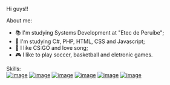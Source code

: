 Hi guys!!
    
About me:

- 📚 I'm studying Systems Development at "Etec de Peruíbe";
- 📖 I'm studying C#, PHP, HTML, CSS and Javascript;
- 🎵 I like CS:GO and love song;
- 🎮 I like to play soccer, basketball and eletronic games.

Skills:
</br>
<a href="https://github.com/furPedroRibeiro/vascoDaGamaWithPHP">![image](https://user-images.githubusercontent.com/84580101/159387002-e7b116fc-ef7f-4540-93dd-62f706a7f037.png)</a>
<a href="https://github.com/furPedroRibeiro/atividade_geo">![image](https://user-images.githubusercontent.com/84580101/159386763-36762cf8-924f-4ad6-91ef-a7fdbb13a155.png)</a>
<a href="">![image](https://user-images.githubusercontent.com/84580101/159386741-f8cc7544-577c-4b86-a31a-5fa8636d21b5.png)</a>
<a href="https://github.com/furPedroRibeiro/atividadePamOne">![image](https://user-images.githubusercontent.com/84580101/159386707-65af2abe-ff5c-4b53-82b5-3252ded71ba8.png)</a>
<a href="https://github.com/furPedroRibeiro/TPA">![image](https://user-images.githubusercontent.com/84580101/159386873-1d0610e3-2109-45df-815f-f9776abcc889.png)</a>
<a href="">![image](https://w7.pngwing.com/pngs/46/626/png-transparent-c-logo-the-c-programming-language-computer-icons-computer-programming-source-code-programming-miscellaneous-template-blue.png)</a>



   

